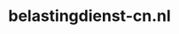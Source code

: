 ---
layout: post
title:  "belastingdienst-cn.nl"
internal_url:  "/dutchgov/belastingdienst-cn.nl.html"
subdomains_count: 13
all_subdomains_count: 21
urls_count: 13
ssl_rank: 98
http_rank: 64.538461538462
url_link: /data/belastingdienst-cn.nl/urls.txt
all_subdomains_link: /data/belastingdienst-cn.nl/all_subdomains.txt
subdomains_link: /data/belastingdienst-cn.nl/subdomains.txt
categories: dutchgov
---
